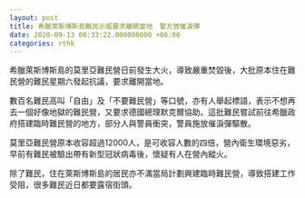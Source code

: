```yaml
---
layout: post
title: 希臘萊斯博斯島難民示威要求離開當地　警方放催淚彈
date: 2020-09-13 00:33:22.000000000 +08:00
categories: rthk
---
```


希臘萊斯博斯島的莫里亞難民營日前發生大火，導致嚴重焚毀後，大批原本住在難民營的難民星期六發起抗議，要求離開當地。

數百名難民高叫「自由」及「不要難民營」等口號，亦有人舉起標語，表示不想再去一個好像地獄的難民營，又要求德國總理默克爾協助。這批難民嘗試前往希臘政府搭建臨時難民營的地方，部分人與警員衝突，警員施放催淚彈驅散。

莫里亞難民營原本收容超過12000人，是可收容人數的四倍，營內衛生環境惡劣，早前有難民被驗出帶有新型冠狀病毒後，懷疑有人在營內縱火。

除了難民，住在萊斯博斯島的居民亦不滿當局計劃興建臨時難民營，導致搭建工作受阻，很多難民近日都要露宿街頭。
